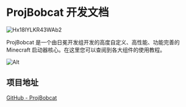 # ProjBobcat 开发文档

![Hx18lYLKR43WAb2](https://user-images.githubusercontent.com/25716486/172503112-95515b07-52ee-4d1e-868e-b87137c6034e.png)

ProjBobcat 是一个由日冕开发组开发的高度自定义、高性能、功能完善的 Minecraft 启动器核心。在这里您可以查阅到各大组件的使用教程。

![Alt](https://repobeats.axiom.co/api/embed/d8d56d4c2023d90ea067d5b3ca83ed5da4979289.svg "Repobeats analytics image")

## 项目地址

[GitHub - ProjBobcat](https://github.com/Corona-Studio/ProjBobcat)
